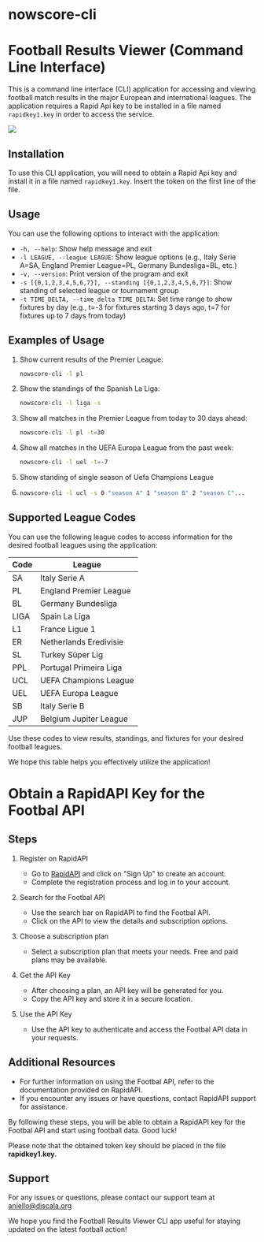 # nowscore-cli

# Football Results Viewer (Command Line Interface)

This is a command line interface (CLI) application for accessing and viewing football match results in the major European and international leagues. The application requires a Rapid Api key to be installed in a file named `rapidkey1.key` in order to access the service.

![](C:\Users\nello\Pictures\Screenshots\Screenshot%202024-02-28%20022840.png)

## Installation

To use this CLI application, you will need to obtain a Rapid Api key and install it in a file named `rapidkey1.key`. Insert the token on the first line of the file.

## Usage

You can use the following options to interact with the application:

- `-h, --help`: Show help message and exit
- `-l LEAGUE, --league LEAGUE`: Show league options (e.g., Italy Serie A=SA, England Premier League=PL, Germany Bundesliga=BL, etc.)
- `-v, --version`: Print version of the program and exit
- `-s [{0,1,2,3,4,5,6,7}], --standing [{0,1,2,3,4,5,6,7}]`: Show standing of selected league or tournament group
- `-t TIME_DELTA, --time_delta TIME_DELTA`: Set time range to show fixtures by day (e.g., t=-3 for fixtures starting 3 days ago, t=7 for fixtures up to 7 days from today)

## Examples of Usage

1. Show current results of the Premier League:
   
   ```bash
   nowscore-cli -l pl
   ```

2. Show the standings of the Spanish La Liga:
   
   ```bash
   nowscore-cli -l liga -s
   ```

3. Show all matches in the Premier League from today to 30 days ahead:
   
   ```bash
   nowscore-cli -l pl -t=30
   ```

4. Show all matches in the UEFA Europa League from the past week:
   
   ```bash
   nowscore-cli -l uel -t=-7
   ```

5. Show standing of single season of Uefa Champions League

6. ```bash
   nowscore-cli -l ucl -s 0 "season A" 1 "season B" 2 "season C"...
   ```

## Supported League Codes

You can use the following league codes to access information for the desired football leagues using the application:

| Code | League                 |
| ---- | ---------------------- |
| SA   | Italy Serie A          |
| PL   | England Premier League |
| BL   | Germany Bundesliga     |
| LIGA | Spain La Liga          |
| L1   | France Ligue 1         |
| ER   | Netherlands Eredivisie |
| SL   | Turkey Süper Lig       |
| PPL  | Portugal Primeira Liga |
| UCL  | UEFA Champions League  |
| UEL  | UEFA Europa League     |
| SB   | Italy Serie B          |
| JUP  | Belgium Jupiter League |

Use these codes to view results, standings, and fixtures for your desired football leagues.

We hope this table helps you effectively utilize the application!

# Obtain a RapidAPI Key for the Footbal API

## Steps

1. Register on RapidAPI
   
   - Go to [RapidAPI](https://rapidapi.com/) and click on "Sign Up" to create an account.
   - Complete the registration process and log in to your account.

2. Search for the Footbal API
   
   - Use the search bar on RapidAPI to find the Footbal API.
   - Click on the API to view the details and subscription options.

3. Choose a subscription plan
   
   - Select a subscription plan that meets your needs. Free and paid plans may be available.

4. Get the API Key
   
   - After choosing a plan, an API key will be generated for you.
   - Copy the API key and store it in a secure location.

5. Use the API Key
   
   - Use the API key to authenticate and access the Footbal API data in your requests.

## Additional Resources

- For further information on using the Footbal API, refer to the documentation provided on RapidAPI.
- If you encounter any issues or have questions, contact RapidAPI support for assistance.

By following these steps, you will be able to obtain a RapidAPI key for the Footbal API and start using football data. Good luck!

Please note that the obtained token key should be placed in the file **rapidkey1.key.**

## Support

For any issues or questions, please contact our support team at aniello@discala.org

We hope you find the Football Results Viewer CLI app useful for staying updated on the latest football action!
